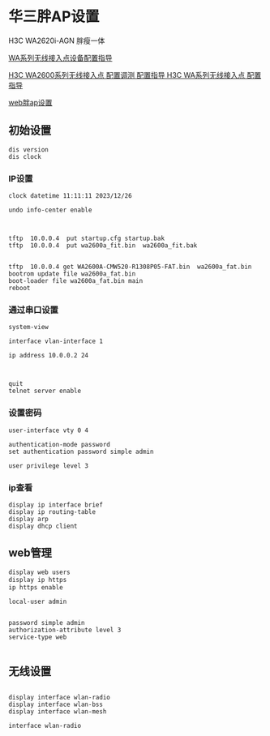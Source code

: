  



# 华三胖AP设置

 H3C WA2620i-AGN  胖瘦一体

[WA系列无线接入点设备配置指导](http://www.h3c.com/cn/Service/Document_Software/Document_Center/Wlan/WA/WA2600/)

[H3C WA2600系列无线接入点  配置调测 配置指导 H3C WA系列无线接入点 配置指导 ](https://www.h3c.com/cn/d_201707/1017275_30005_0.htm)

[web胖ap设置](https://www.h3c.com/cn/d_201502/854962_30005_0.htm)

## 初始设置  

```
dis version
dis clock
```



### IP设置



```
clock datetime 11:11:11 2023/12/26
```



```
undo info-center enable

```

```


tftp  10.0.0.4  put startup.cfg startup.bak       
tftp  10.0.0.4  put wa2600a_fit.bin  wa2600a_fit.bak

 
tftp  10.0.0.4 get WA2600A-CMW520-R1308P05-FAT.bin  wa2600a_fat.bin             
bootrom update file wa2600a_fat.bin
boot-loader file wa2600a_fat.bin main
reboot

```





### 通过串口设置

```
system-view

interface vlan-interface 1

ip address 10.0.0.2 24



quit
telnet server enable
```

### 设置密码

```
user-interface vty 0 4

authentication-mode password
set authentication password simple admin

user privilege level 3

```

### ip查看

```
display ip interface brief
display ip routing-table
display arp 
display dhcp client 
```



## web管理 

```cmd
display web users
display ip https
ip https enable

```

```
local-user admin


password simple admin
authorization-attribute level 3
service-type web


```



## 无线设置

```

display interface wlan-radio
display interface wlan-bss 
display interface wlan-mesh 

interface wlan-radio

```

 